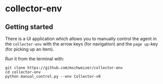 # collector-env

## Getting started
There is a UI application which allows you to manually control the agent in the `collector-env` with the arrow keys 
(for navigation) and the `page up`-key (for picking up an item).

Run it from the terminal with:

```
git clone https://github.com/mschweizer/collector-env
cd collector-env
python manual_control.py --env Collector-v0
```